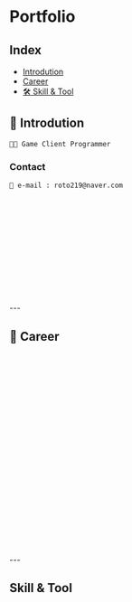 # **Portfolio**
## **Index**
- [Introdution](#Introdution)
- [Career](#💼Career)
- [🛠 Skill & Tool](#Skill--Tool)

## 👦 Introdution
    👨‍💻 Game Client Programmer
### Contact
    📧 e-mail : roto219@naver.com

<br>
<br>
<br>
<br>
<br>
<br>
<br>
<br>
<br>
<br>
<br>
---

## 💼 Career 
<br>
<br>
<br>
<br>
<br>
<br>
<br>
<br>
<br>
<br>
<br>
<br>
<br>
<br>
<br>
<br>
<br>
<br>
<br>
<br>
<br>
---

## Skill & Tool
